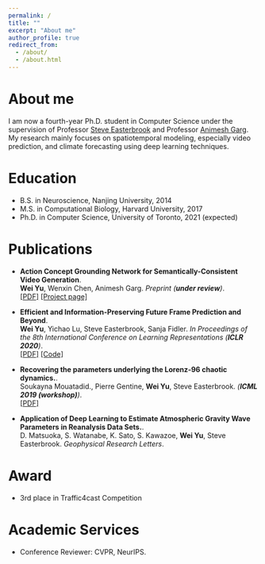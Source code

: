 ```yaml
---
permalink: /
title: ""
excerpt: "About me"
author_profile: true
redirect_from: 
  - /about/
  - /about.html
---
```




About me
======
I am now a fourth-year Ph.D. student in Computer Science under the supervision of Professor [Steve Easterbrook](http://www.cs.toronto.edu/~sme/) and Professor [Animesh Garg](https://animesh.garg.tech/). My research mainly focuses on spatiotemporal modeling, especially video prediction, and climate forecasting using deep learning techniques.


Education
======
* B.S. in Neuroscience, Nanjing University, 2014
* M.S. in Computational Biology, Harvard University, 2017
* Ph.D. in Computer Science, University of Toronto, 2021 (expected)


Publications
======

* <b>Action Concept Grounding Network for Semantically-Consistent Video Generation</b>. <br>
<b>Wei Yu</b>, Wenxin Chen, Animesh Garg. <i> Preprint (**under review**)</i>.<br>
[[PDF]](https://openreview.net/pdf?id=4_57x7xhymn)
[[Project page]](https://iclr-acgn.github.io/ACGN/)


* <b>Efficient and Information-Preserving Future Frame Prediction and Beyond</b>. <br>
<b>Wei Yu</b>, Yichao Lu, Steve Easterbrook, Sanja Fidler. <i>In Proceedings of the 8th International Conference on Learning Representations (**ICLR 2020**)</i>.<br>
[[PDF]](https://openreview.net/pdf?id=B1eY_pVYvB)
[[Code]](https://github.com/gnosisyuw/CrevNet-Traffic4cast)

* <b>Recovering the parameters underlying the Lorenz-96 chaotic dynamics.</b>. <br>
Soukayna Mouatadid., Pierre Gentine, <b>Wei Yu</b>, Steve Easterbrook. <i>(**ICML 2019 (workshop)**)</i>.<br>
[[PDF]](https://arxiv.org/pdf/1906.06786.pdf)

* <b>Application of Deep Learning to
Estimate Atmospheric Gravity Wave Parameters in Reanalysis Data Sets.</b>. <br>
D. Matsuoka, S. Watanabe, K. Sato, S. Kawazoe, <b>Wei Yu</b>, Steve Easterbrook. <i>Geophysical Research Letters</i>.<br>


Award
======
* 3rd place in Traffic4cast Competition

Academic Services
======
* Conference Reviewer: CVPR, NeurIPS.


